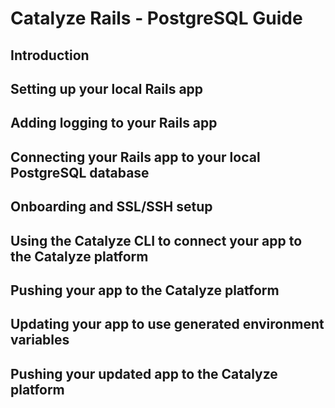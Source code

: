 Catalyze Rails - PostgreSQL Guide
=================================

Introduction
------------

Setting up your local Rails app
-------------------------------

Adding logging to your Rails app
--------------------------------

Connecting your Rails app to your local PostgreSQL database
-----------------------------------------------------------

Onboarding and SSL/SSH setup
----------------------------

Using the Catalyze CLI to connect your app to the Catalyze platform
-------------------------------------------------------------------

Pushing your app to the Catalyze platform
-----------------------------------------

Updating your app to use generated environment variables
------------------------------------------------------

Pushing your updated app to the Catalyze platform
-------------------------------------------------